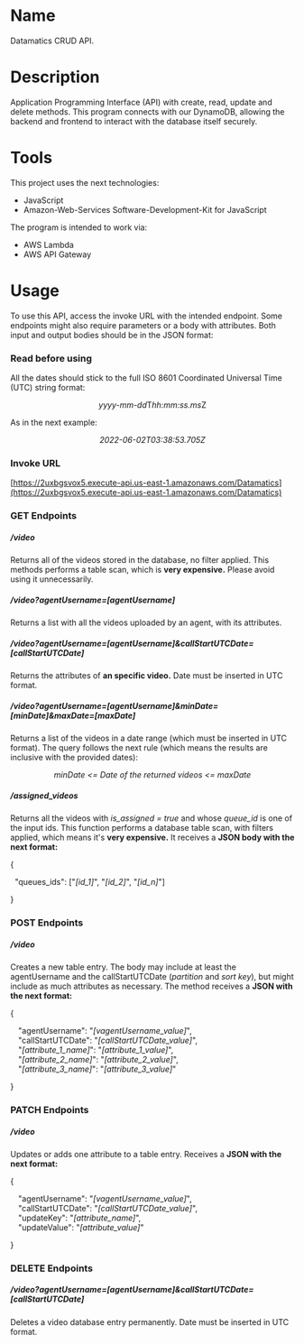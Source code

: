 # Name
Datamatics CRUD API.

# Description
Application Programming Interface (API) with create, read, update and delete methods. This program connects with our DynamoDB, allowing the backend and frontend to interact with the database itself securely.

# Tools
This project uses the next technologies:
- JavaScript
- Amazon-Web-Services Software-Development-Kit for JavaScript

The program is intended to work via:
- AWS Lambda
- AWS API Gateway

# Usage
To use this API, access the invoke URL with the intended endpoint. Some endpoints might also require parameters or a body with attributes. Both input and output bodies should be in the JSON format:

### Read before using
All the dates should stick to the full ISO 8601 Coordinated Universal Time (UTC) string format:
<p align="center">
<em>yyyy-mm-dd</em>T<em>hh:mm:ss.ms</em>Z
</p>

As in the next example:
<p align="center">
<em>2022-06-02T03:38:53.705Z</em>
</p>

### Invoke URL
[https://2uxbgsvox5.execute-api.us-east-1.amazonaws.com/Datamatics](https://2uxbgsvox5.execute-api.us-east-1.amazonaws.com/Datamatics)

### GET Endpoints
##### /video
Returns all of the videos stored in the database, no filter applied. This methods performs a table scan, which is **very expensive.** Please avoid using it unnecessarily.
##### /video?agentUsername=*[agentUsername]*
Returns a list with all the videos uploaded by an agent, with its attributes.
##### /video?agentUsername=*[agentUsername]*&callStartUTCDate=*[callStartUTCDate]*
Returns the attributes of **an specific video.** Date must be inserted in UTC format.
##### /video?agentUsername=*[agentUsername]*&minDate=*[minDate]*&maxDate=*[maxDate]*
Returns a list of the videos in a date range (which must be inserted in UTC format). The query follows the next rule (which means the results are inclusive with the provided dates):
<p align="center">
<em>minDate &lt= Date of the returned videos &lt= maxDate</em>
</p>

##### /assigned_videos
Returns all the videos with *is_assigned = true* and whose *queue_id* is one of the input ids. This function performs a database table scan, with filters applied, which means it's **very expensive.** It receives a **JSON body with the next format:**

{
    <p>&nbsp; "queues_ids": ["*[id_1]*", "*[id_2]*", "*[id_n]*"]</p>
}

### POST Endpoints
##### /video
Creates a new table entry. The body may include at least the agentUsername and the callStartUTCDate (*partition* and *sort key*), but might include as much attributes as necessary. The method receives a **JSON with the next format:**

{
<p>
    &emsp;"agentUsername": "<em>[vagentUsername_value]</em>",
    <br/>
    &emsp;"callStartUTCDate": "<em>[callStartUTCDate_value]</em>",
    <br/>
    &emsp;"<em>[attribute_1_name]</em>": "<em>[attribute_1_value]</em>",
    <br/>
    &emsp;"<em>[attribute_2_name]</em>": "<em>[attribute_2_value]</em>",
    <br/>
    &emsp;"<em>[attribute_3_name]</em>": "<em>[attribute_3_value]</em>"
</p>
}

### PATCH Endpoints
##### /video
Updates or adds one attribute to a table entry. Receives a **JSON with the next format:**

{
<p>
    &emsp;"agentUsername": "<em>[vagentUsername_value]</em>",
    <br/>
    &emsp;"callStartUTCDate": "<em>[callStartUTCDate_value]</em>",
    <br/>
    &emsp;"updateKey": "<em>[attribute_name]</em>",
    <br/>
    &emsp;"updateValue": "<em>[attribute_value]</em>"
</p>
}

### DELETE Endpoints
##### /video?agentUsername=*[agentUsername]*&callStartUTCDate=*[callStartUTCDate]*
Deletes a video database entry permanently. Date must be inserted in UTC format.
